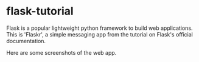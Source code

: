 # flask-tutorial

Flask is a popular lightweight python framework to build web applications.
This is 'Flaskr', a simple messaging app from the tutorial on Flask's official documentation.

Here are some screenshots of the web app.

